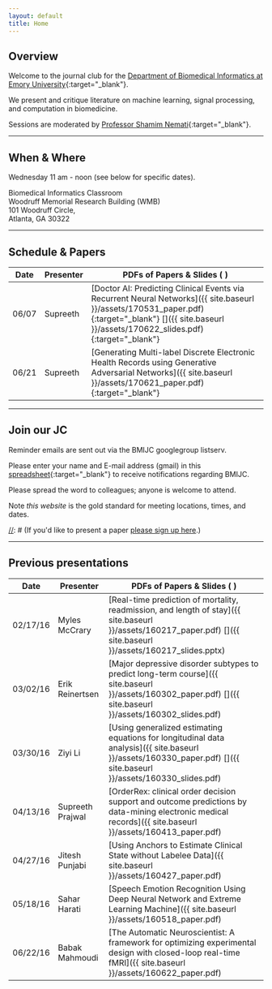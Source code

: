 ```yaml
---
layout: default
title: Home
---
```


## Overview
<a name="overview"></a>

Welcome to the journal club for the [Department of Biomedical Informatics at Emory University](http://www.bmi.emory.edu/){:target="_blank"}.

We present and critique literature on machine learning, signal processing, and computation in biomedicine.

[//]: # (Attendees include students, postdocs, and faculty from engineering, math/CS, informatics, statistics, and medicine.)

Sessions are moderated by [Professor Shamim Nemati](http://nematilab.info/people/shamim/index.html){:target="_blank"}.

---

## When & Where
<a name="whenwhere"></a>

Wednesday 11 am - noon (see below for specific dates).

Biomedical Informatics Classroom<br>
Woodruff Memorial Research Building (WMB)<br>
101 Woodruff Circle,<br>
Atlanta, GA 30322

---

## Schedule & Papers
<a name="schedule"></a>

Date | Presenter | PDFs of Papers & Slides ( <i class='fa fa-file-powerpoint-o'></i> )
--- | --- | ---
06/07 | Supreeth | [Doctor AI: Predicting Clinical Events via Recurrent Neural Networks]({{ site.baseurl }}/assets/170531_paper.pdf){:target="_blank"} [<i class='fa fa-file-powerpoint-o'></i>]({{ site.baseurl }}/assets/170622_slides.pdf){:target="_blank"}
06/21 | Supreeth | [Generating Multi-label Discrete Electronic Health Records using Generative Adversarial Networks]({{ site.baseurl }}/assets/170621_paper.pdf){:target="_blank"}





---

## Join our JC
<a name="join"></a>

Reminder emails are sent out via the BMIJC googlegroup listserv. 

Please enter your name and E-mail address (gmail) in this [spreadsheet](https://docs.google.com/spreadsheets/d/12oPayGPdjDuCjpgzdIi_5d0Dj-p2ev7ibip6olW6eU8/edit?usp=sharing){:target="_blank"} to receive notifications regarding BMIJC.

Please spread the word to colleagues; anyone is welcome to attend.

Note *this website* is the gold standard for meeting locations, times, and dates.

[//]: # (If you'd like to present a paper [please sign up here](https://docs.google.com/spreadsheets/d/1HAbPUJqG1CfmrVLARFLbxASiGBQ65ZB3ri1jLS8TTGg/edit#gid=1168976780).)

---

## Previous presentations
<a name="previous"></a>

Date | Presenter | PDFs of Papers & Slides ( <i class='fa fa-file-powerpoint-o'></i> )
--- | --- | ---
02/17/16 | Myles McCrary | [Real-time prediction of mortality, readmission, and length of stay]({{ site.baseurl }}/assets/160217_paper.pdf) [<i class='fa fa-file-powerpoint-o'></i>]({{ site.baseurl }}/assets/160217_slides.pptx)
03/02/16 | Erik Reinertsen | [Major depressive disorder subtypes to predict long-term course]({{ site.baseurl }}/assets/160302_paper.pdf) [<i class='fa fa-file-powerpoint-o'></i>]({{ site.baseurl }}/assets/160302_slides.pdf)
03/30/16| Ziyi Li | [Using generalized estimating equations for longitudinal data analysis]({{ site.baseurl }}/assets/160330_paper.pdf) [<i class='fa fa-file-powerpoint-o'></i>]({{ site.baseurl }}/assets/160330_slides.pdf)
04/13/16 | Supreeth Prajwal | [OrderRex: clinical order decision support and outcome predictions by data-mining electronic medical records]({{ site.baseurl }}/assets/160413_paper.pdf)
04/27/16 | Jitesh Punjabi | [Using Anchors to Estimate Clinical State without Labelee Data]({{ site.baseurl }}/assets/160427_paper.pdf)
05/18/16 | Sahar Harati | [Speech Emotion Recognition Using Deep Neural Network and Extreme Learning Machine]({{ site.baseurl }}/assets/160518_paper.pdf)
06/22/16 | Babak Mahmoudi | [The Automatic Neuroscientist: A framework for optimizing experimental design with closed-loop real-time fMRI]({{ site.baseurl }}/assets/160622_paper.pdf)
